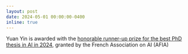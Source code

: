 ```yaml
---
layout: post
date: 2024-05-01 00:00:00-0400
inline: true
---
```


Yuan Yin is awarded with the <a href="https://afia.asso.fr/le-prix-de-these-afia/" target="_blank">honorable runner-up prize for the best PhD thesis in AI in 2024</a>, granted by the French Association on AI (AFIA)
